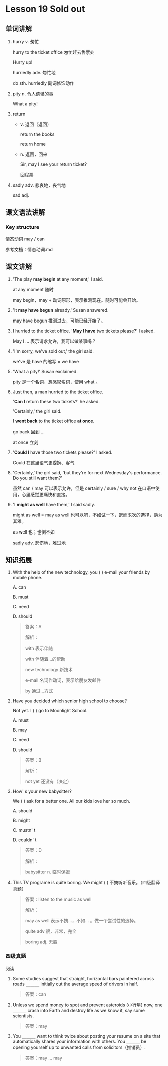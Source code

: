 # Lesson 19 Sold out

## 单词讲解

1. hurry v. 匆忙

   hurry to the ticket office 匆忙赶去售票处

   Hurry up!

   hurriedly adv. 匆忙地

   do sth. hurriedly 副词修饰动作



2. pity n. 令人遗憾的事

   What a pity! 



3. return 

   - v. 退回（返回）

     return the books

     return home

   - n. 返回，回来

     Sir, may I see your return ticket?

     回程票

     

4. sadly adv. 悲哀地，丧气地

   sad adj.



## 课文语法讲解

### Key structure

情态动词 may / can

参考文档：情态动词.md





## 课文讲解

1. 'The play **may begin** at any moment,' I said.

   at any moment 随时

   may begin，may + 动词原形，表示推测现在。随时可能会开始。

   

2. 'It **may have begun** already,' Susan answered.

   may have begun 推测过去，可能已经开始了。



3. I hurried to the ticket office. '**May I have** two tickets please?' I asked.

   May I ... 表示请求允许，我可以做某事吗？

   

4. 'I'm sorry, we've sold out,' the girl said.

   we've 是 have 的缩写 = we have

   

5. 'What a pity!' Susan exclaimed.

   pity 是一个名词，想感叹名词，使用 what 。

   

6. Just then, a man hurried to the ticket office. 

   '**Can I** return these two tickets?' he asked.

   'Certainly,' the girl said.

   I **went back** to the ticket office **at once**.

   go back 回到 ...

   at once 立刻



7. '**Could I** have those two tickets please?' I asked.

   Could 在这里语气更委婉、客气

   

8. 'Certainly,' the girl said, 'but they're for next Wednesday's performance. Do you still want them?'

   虽然 can / may 可以表示允许，但是 certainly / sure / why not 在口语中使用，心里感觉更痛快和直接。

   

9. 'I **might as well** have them,' I said sadly.

   might as well = may as well 也可以吧，不如试一下，退而求次的选择，勉为其难。

   as well 也；也倒不如

   sadly adv. 悲伤地，难过地



## 知识拓展

1. With the help of the new technology, you (   ) e-mail your friends by mobile phone.

   A. can

   B. must

   C. need

   D. should

   > 答案：A
   >
   > 解析：
   >
   > with 表示伴随
   >
   > with 伴随着...的帮助
   >
   > new technology 新技术
   >
   > e-mail 名词作动词，表示给朋友发邮件
   >
   > by 通过...方式



2. Have you decided which senior high school to choose?
   
   Not yet. I (   ) go to Moonlight School.
   
   A. must
   
   B. may
   
   C. need
   
   D. should
   
   > 答案：B
   >
   > 解析：
   >
   > not yet 还没有（决定）



3. How' s your new babysitter?

   We (   ) ask for a better one. All our kids love her so much.
   
   A. should
   
   B. might
   
   C. mustn' t
   
   D. couldn' t
   
   > 答案：D
   >
   > 解析：
   >
   > babysitter n. 临时保姆



4. This TV programe is quite boring. We might (   ) 不妨听听音乐。（四级翻译真题）

   > 答案：listen to the music as well
   >
   > 解析：
   >
   > may as well 表示不妨...，不如... 。做一个尝试性的选择。
   >
   > quite adv 很，非常，完全
   >
   > boring adj. 无趣



### 四级真题

阅读

1. Some studies suggest that straight, horizontal bars paintered across roads `______` initially cut the average speed of drivers in half.

   > 答案：can

   

2. Unless we spend money to spot and prevent asteroids (小行星) now, one `______` crash into Earth and destroy life as we know it, say some scientists.

   > 答案：may

   

3. You `______` want to think twice about posting your resume on a site that automatically shares your information with others. You `______` be opening yourself up to unwanted calls from solicitors（推销员）.

   > 答案：may ... may





